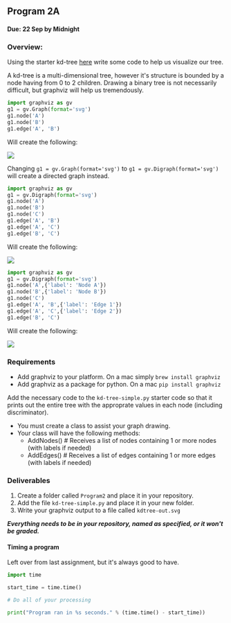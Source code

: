 ## Program 2A
#### Due: 22 Sep by Midnight

### Overview:

Using the starter kd-tree [here](https://github.com/rugbyprof/4553-Spatial-DS/blob/master/kd-tree-simple.py) write some code to help us visualize our tree. 

A kd-tree is a multi-dimensional tree, however it's structure is bounded by a node having from 0 to 2 children. Drawing
a binary tree is not necessarily difficult, but graphviz will help us tremendously. 

```python
import graphviz as gv
g1 = gv.Graph(format='svg')
g1.node('A')
g1.node('B')
g1.edge('A', 'B')
```
Will create the following:

![](http://f.cl.ly/items/0i071C3T3j0Y2R0j2Y3h/g1.png)

Changing 
`g1 = gv.Graph(format='svg')` to `g1 = gv.Digraph(format='svg')` will create a directed graph instead.

```python
import graphviz as gv
g1 = gv.Digraph(format='svg')
g1.node('A')
g1.node('B')
g1.node('C')
g1.edge('A', 'B')
g1.edge('A', 'C')
g1.edge('B', 'C')
```
Will create the following:

![](http://f.cl.ly/items/0B0v2j2r0n0L3g2o2H2f/g4.png)

```python
import graphviz as gv
g1 = gv.Digraph(format='svg')
g1.node('A',{'label': 'Node A'})
g1.node('B',{'label': 'Node B'})
g1.node('C')
g1.edge('A', 'B',{'label': 'Edge 1'})
g1.edge('A', 'C',{'label': 'Edge 2'})
g1.edge('B', 'C')
```
Will create the following:

![](http://f.cl.ly/items/3p0c1h1E252G0i1x3b2K/g5.png)


### Requirements

- Add graphviz to your platform. On a mac simply `brew install graphviz` 
- Add graphviz as a package for python. On a mac `pip install graphviz`

Add the necessary code to the `kd-tree-simple.py` starter code so that it prints out the entire tree with the approprate values in each node (including discriminator).

- You must create a class to assist your graph drawing. 
- Your class will have the following methods:
    - AddNodes() # Receives a list of nodes containing 1 or more nodes (with labels if needed)
    - AddEdges() # Receives a list of edges containing 1 or more edges (with labels if needed)

### Deliverables

1. Create a folder called `Program2` and place it in your repository.
2. Add the file `kd-tree-simple.py` and place it in your new folder.
3. Write your graphviz output to a file called `kdtree-out.svg` 

***Everything needs to be in your repository, named as specified, or it won't be graded.***


#### Timing a program 

Left over from last assignment, but it's always good to have.

```python
import time

start_time = time.time()

# Do all of your processing

print("Program ran in %s seconds." % (time.time() - start_time))
```

